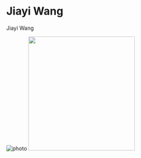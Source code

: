 # Jiayi Wang
Jiayi Wang


![photo](https://github.com/Rising-Stars-by-Sunshine/Jiayi-Wang/blob/main/image/11232435.png)
<img width="280" height="300" src="https://github.com/Rising-Stars-by-Sunshine/Jiayi-Wang/blob/main/image/11232435.png"/>
